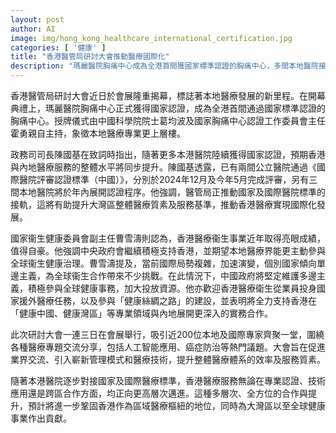 ```yaml
---
layout: post
author: AI
image: img/hong_kong_healthcare_international_certification.jpg
categories: [ '健康' ]
title: "香港醫管局研討大會推動醫療國際化"
description: "瑪麗醫院胸痛中心成為全港首間獲國家標準認證的胸痛中心，多間本地醫院接連通過國家及國際醫院評審認證。大會雲集近200位本地及國際專家，探討AI、癌症防治等議題，標誌香港醫療專業多層次升級，進一步鞏固香港作為區域醫療樞紐的地位，助力大灣區及全球健康事業。"
---
```

香港醫管局研討大會近日於會展隆重揭幕，標誌著本地醫療發展的新里程。在開幕典禮上，瑪麗醫院胸痛中心正式獲得國家認證，成為全港首間通過國家標準認證的胸痛中心。授牌儀式由中國科學院院士葛均波及國家胸痛中心認證工作委員會主任霍勇親自主持，象徵本地醫療專業更上層樓。

政務司司長陳國基在致詞時指出，隨著更多本港醫院陸續獲得國家認證，預期香港與內地醫療服務的整體水平將同步提升。陳國基透露，已有兩間公立醫院通過《國際醫院評審認證標準（中國）》，分別於2024年12月及今年5月完成評審，另有三間本地醫院將於年內展開認證程序。他強調，醫管局正推動國家及國際醫院標準的接軌，這將有助提升大灣區整體醫療質素及服務基準，推動香港醫療實現國際化發展。

國家衞生健康委員會副主任曹雪濤則認為，香港醫療衞生事業近年取得亮眼成績，值得自豪。他強調中央政府會繼續積極支持香港，並期望本地醫療界能更主動參與全球衞生健康治理。曹雪濤提及，當前國際局勢複雜，加速演變，個別國家傾向單邊主義，為全球衞生合作帶來不少挑戰。在此情況下，中國政府將堅定維護多邊主義，積極參與全球健康事務，加大投放資源。他亦歡迎香港醫療衛生從業員投身國家援外醫療任務，以及參與「健康絲綢之路」的建設，並表明將全力支持香港在「健康中國、健康灣區」等專業領域與內地展開更深入的實務合作。

此次研討大會一連三日在會展舉行，吸引近200位本地及國際專家齊聚一堂，圍繞各種醫療專題交流分享，包括人工智能應用、癌症防治等熱門議題。大會旨在促進業界交流、引入嶄新管理模式和醫療技術，提升整體醫療體系的效率及服務質素。

隨著本港醫院逐步對接國家及國際醫療標準，香港醫療服務無論在專業認證、技術應用還是跨區合作方面，均正向更高層次邁進。這種多層次、全方位的合作與提升，預計將進一步鞏固香港作為區域醫療樞紐的地位，同時為大灣區以至全球健康事業作出貢獻。